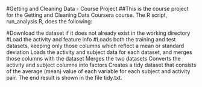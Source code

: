 #Getting and Cleaning Data - Course Project
##This is the course project for the Getting and Cleaning Data Coursera course. The R script, run_analysis.R, does the following:

#Download the dataset if it does not already exist in the working directory
#Load the activity and feature info
#Loads both the training and test datasets, keeping only those columns which reflect a mean or standard deviation
Loads the activity and subject data for each dataset, and merges those columns with the dataset
Merges the two datasets
Converts the activity and subject columns into factors
Creates a tidy dataset that consists of the average (mean) value of each variable for each subject and activity pair.
The end result is shown in the file tidy.txt.
